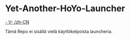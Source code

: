 # Yet-Another-HoYo-Launcher

[- V- /zh-CN](/Docs/md/i18n/zh-CN/README.md)

Tämä Repo ei sisällä vielä käyttökelpoista launcheria.
